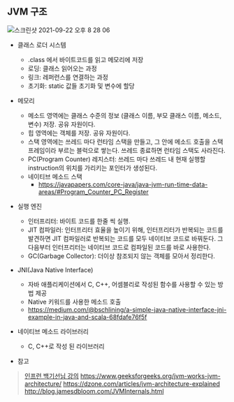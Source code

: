 ## JVM 구조

![스크린샷 2021-09-22 오후 8 28 06](https://user-images.githubusercontent.com/18282470/134335718-03b7b7cf-c6d1-4503-be3c-e4a2dfaf5619.png)

- 클래스 로더 시스템
  * .class 에서 바이트코드를 읽고 메모리에 저장
  * 로딩: 클래스 읽어오는 과정
  * 링크: 레퍼런스를 연결하는 과정
  * 초기화: static 값들 초기화 및 변수에 할당
- 메모리
  * 메소드 영역에는 클래스 수준의 정보 (클래스 이름, 부모 클래스 이름, 메소드, 변수) 저장. 공유 자원이다.
  * 힙 영역에는 객체를 저장. 공유 자원이다.
  * 스택 영역에는 쓰레드 마다 런타임 스택을 만들고, 그 안에 메소드 호출을 스택 프레임이라 부르는 블럭으로 쌓는다. 쓰레드 종료하면 런타임 스택도 사라진다.
  * PC(Program Counter) 레지스터: 쓰레드 마다 쓰레드 내 현재 실행할 instruction의 위치를 가리키는 포인터가 생성된다.
  * 네이티브 메소드 스택
    * https://javapapers.com/core-java/java-jvm-run-time-data-areas/#Program_Counter_PC_Register
- 실행 엔진
  * 인터프리터: 바이트 코드를 한줄 씩 실행.
  * JIT 컴파일러: 인터프리터 효율을 높이기 위해, 인터프리터가 반복되는 코드를 발견하면 JIT 컴파일러로 반복되는 코드를 모두 네이티브 코드로 바꿔둔다. 그 다음부터 인터프리터는 네이티브 코드로 컴파일된 코드를 바로 사용한다.
  * GC(Garbage Collector): 더이상 참조되지 않는 객체를 모아서 정리한다.
- JNI(Java Native Interface)
  * 자바 애플리케이션에서 C, C++, 어셈블리로 작성된 함수를 사용할 수 있는 방법 제공
  * Native 키워드를 사용한 메소드 호출
  * https://medium.com/@bschlining/a-simple-java-native-interface-jni-example-in-java-and-scala-68fdafe76f5f  
- 네이티브 메소드 라이브러리
  * C, C++로 작성 된 라이브러리

- 참고
> [인프런 백기선님 강의](https://www.inflearn.com/course/the-java-code-manipulation)
>https://www.geeksforgeeks.org/jvm-works-jvm-architecture/
>https://dzone.com/articles/jvm-architecture-explained
>http://blog.jamesdbloom.com/JVMInternals.html






